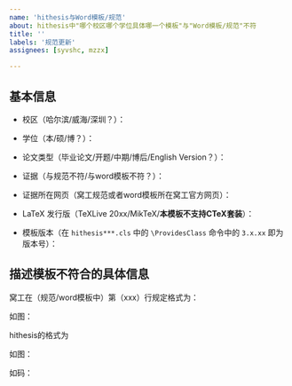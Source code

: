 ```yaml
---
name: 'hithesis与Word模板/规范'
about: hithesis中"哪个校区哪个学位具体哪一个模板"与"Word模板/规范"不符 
title: ''
labels: '规范更新'
assignees: [syvshc, mzzx]

---
```


## 基本信息

- 校区（哈尔滨/威海/深圳？）：

- 学位（本/硕/博？）：

- 论文类型（毕业论文/开题/中期/博后/English Version？）：

- 证据（与规范不符/与word模板不符？）：

- 证据所在网页（窝工规范或者word模板所在窝工官方网页）：

- LaTeX 发行版（TeXLive 20xx/MikTeX/**本模板不支持CTeX套装**）：

- 模板版本（在 `hithesis***.cls` 中的 `\ProvidesClass` 命令中的 `3.x.xx` 即为版本号）：

## 描述模板不符合的具体信息

窝工在（规范/word模板中）第（xxx）行规定格式为：

如图：

hithesis的格式为

如图：

如码：
